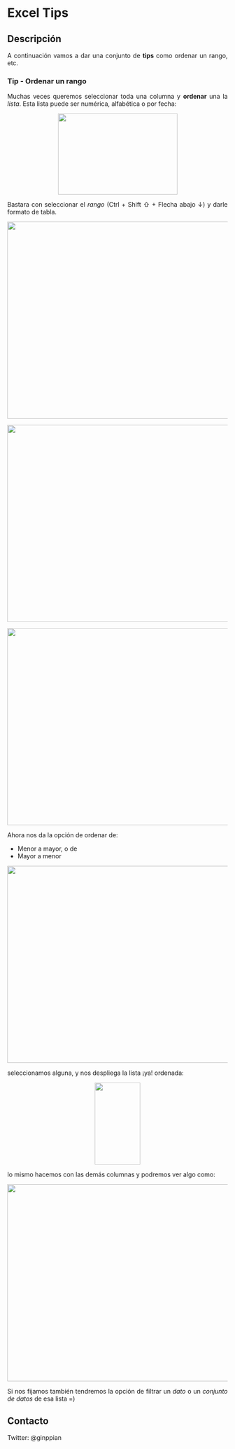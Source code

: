 Excel Tips
==========

## Descripción

<p align="justify">
	A continuación vamos a dar una conjunto de <b>tips</b> como ordenar un rango, etc.
</p>

### Tip - Ordenar un rango

<p align="justify">
	Muchas veces queremos seleccionar toda una columna y <b>ordenar</b> una la <i>lista</i>. Esta lista puede ser numérica, alfabética o por fecha:
</p>

<p align="center">
  <img src="https://github.com/ginppian/Excel-Tips/blob/master/imgs/img1.png" width="273" height="185" />
</p>

<p align="justify">
	Bastara con seleccionar el <i>rango</i> (Ctrl + Shift ⇧ + Flecha abajo ↓) y darle formato de tabla.
</p>

<p align="center">
  <img src="https://github.com/ginppian/Excel-Tips/blob/master/imgs/img2.png" width="1140" height="450" />
</p>

<p align="center">
  <img src="https://github.com/ginppian/Excel-Tips/blob/master/imgs/img3.png" width="1140" height="450" />
</p>

<p align="center">
  <img src="https://github.com/ginppian/Excel-Tips/blob/master/imgs/img4.png" width="1140" height="450" />
</p>

Ahora nos da la opción de ordenar de:

* Menor a mayor, o de
* Mayor a menor

<p align="center">
  <img src="https://github.com/ginppian/Excel-Tips/blob/master/imgs/img5.png" width="1140" height="450" />
</p>

seleccionamos alguna, y nos despliega la lista ¡ya! ordenada:

<p align="center">
  <img src="https://github.com/ginppian/Excel-Tips/blob/master/imgs/img6.png" width="104" height="187" />
</p>

lo mismo hacemos con las demás columnas y podremos ver algo como:

<p align="center">
  <img src="https://github.com/ginppian/Excel-Tips/blob/master/imgs/img7.png" width="1140" height="450" />
</p>

<p align="justify">
	Si nos fijamos también tendremos la opción de filtrar un <i>dato</i> o un <i>conjunto de datos</i> de esa lista =)
</p>

## Contacto

Twitter: @ginppian